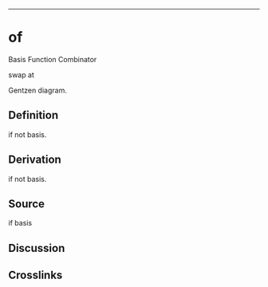 ------------------------------------------------------------------------

# of

Basis Function Combinator

swap at

Gentzen diagram.

## Definition

if not basis.

## Derivation

if not basis.

## Source

if basis

## Discussion

## Crosslinks
